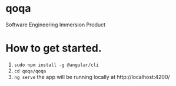 # qoqa
Software Engineering Immersion Product


# How to get started.

1. `sudo npm install -g @angular/cli`
2. `cd qoqa/qoqa`
3. `ng serve` the app will be running locally at http://localhost:4200/
